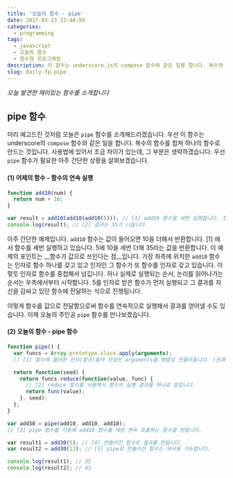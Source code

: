 ```yaml
---
title: '오늘의 함수 - pipe'
date: 2017-03-23 22:48:59
categories:
  - programming
tags:
  - javascript
  - 오늘의 함수
  - 함수형 프로그래밍
description: 이 함수는 underscore.js의 compose 함수와 같은 일을 합니다. 복수의 함수를 합쳐 하나의 함수로 만드는 것입니다.
slug: daily-fp-pipe
---
```

_오늘 발견한 재미있는 함수를 소개합니다_

## pipe 함수

미리 예고드린 것처럼 오늘은 `pipe` 함수를 소개해드리겠습니다. 우선 이 함수는 underscore의 `compose` 함수와 같은 일을 합니다. 복수의 함수를 합쳐 하나의 함수로 만드는 것입니다. 사용법에 있어서 조금 차이가 있는데, 그 부분은 생략하겠습니다. 우선 `pipe` 함수가 필요한 아주 간단한 상황을 살펴보겠습니다.

#### (1) 어제의 함수 - 함수의 연속 실행
```javascript
function add10(num) {
  return num + 10;
}

var result = add10(add10(add10(5))); // [1] add10 함수를 세번 실행합니다. 첫번째 인자는 5입니다.
console.log(result); // [2] 결과는 35가 나옵니다.
```

아주 간단한 예제입니다. `add10` 함수는 값이 들어오면 10을 더해서 반환합니다. [1] 에서 함수를 세번 실행하고 있습니다. 5에 10을 세번 더해 35라는 값을 반환합니다. 이 예제의 포인트는 __함수가 값으로 쓰인다는 점__입니다. 가장 좌측에 위치한 `add10` 함수는 인자로 함수 하나를 갖고 있고 인자인 그 함수가 또 함수를 인자로 갖고 있습니다. 이렇듯 인자로 함수를 중첩해서 넘깁니다. 허나 실제로 실행되는 순서, 논리를 읽어나가는 순서는 우측에서부터 시작합니다. 5를 인자로 받은 함수가 먼저 실행되고 그 결과를 자신을 감싸고 있던 함수에 전달하는 식으로 진행됩니다.

이렇게 함수를 값으로 전달함으로써 함수를 연속적으로 실행해서 결과를 얻어낼 수도 있습니다. 이제 오늘의 주인공 `pipe` 함수를 만나보겠습니다.

#### (2) 오늘의 함수 - pipe 함수
```javascript
function pipe() {
  var funcs = Array.prototype.slice.apply(arguments);
  // [1] 함수에 들어온 인자(함수)들의 모임인 arguments를 배열로 만들어줍니다. (원래 arguments는 유사 배열입니다.)

  return function(seed) {
    return funcs.reduce(function(value, func) {
      // [2] reduce 함수를 사용해서 함수의 실행 결과를 하나로 합칩니다.
      return func(value);
    }, seed);
  };
}

var add30 = pipe(add10, add10, add10);
// [3] pipe 함수를 이용해 add10 함수를 세번 연속 호출하는 함수를 만듭니다.

var result1 = add30(5); // [4] 만들어진 함수로 결과를 만듭니다.
var result2 = add30(13); // [5] pipe로 만들어진 함수는 재사용 가능합니다.

console.log(result1); // 35
console.log(result2); // 43
```
